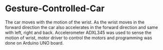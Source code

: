 # Gesture-Controlled-Car
The car moves with the motion of the wrist. As the wrist moves in the forward direction the car also accelerates in the forward direction and same with left, right and back. Accelerometer ADXL345 was used to sense the motion of wrist, motor driver to control the motors and programming was done on Arduino UNO board. 
